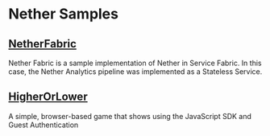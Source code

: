 # Nether Samples

## [NetherFabric](server/servicefabric/NetherFabric)

Nether Fabric is a sample implementation of Nether in Service Fabric. In this case, the Nether Analytics pipeline was implemented as a Stateless Service.

## [HigherOrLower](client/Browser/HigherOrLower)

A simple, browser-based game that shows using the JavaScript SDK and Guest Authentication